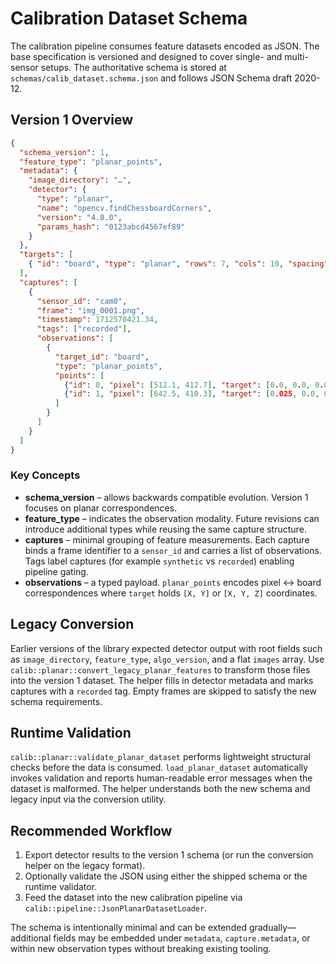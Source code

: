 # Calibration Dataset Schema

The calibration pipeline consumes feature datasets encoded as JSON.  The base
specification is versioned and designed to cover single- and multi-sensor
setups.  The authoritative schema is stored at
`schemas/calib_dataset.schema.json` and follows JSON Schema draft 2020-12.

## Version 1 Overview

```json
{
  "schema_version": 1,
  "feature_type": "planar_points",
  "metadata": {
    "image_directory": "…",
    "detector": {
      "type": "planar",
      "name": "opencv.findChessboardCorners",
      "version": "4.8.0",
      "params_hash": "0123abcd4567ef89"
    }
  },
  "targets": [
    { "id": "board", "type": "planar", "rows": 7, "cols": 10, "spacing": 0.025 }
  ],
  "captures": [
    {
      "sensor_id": "cam0",
      "frame": "img_0001.png",
      "timestamp": 1712570421.34,
      "tags": ["recorded"],
      "observations": [
        {
          "target_id": "board",
          "type": "planar_points",
          "points": [
            {"id": 0, "pixel": [512.1, 412.7], "target": [0.0, 0.0, 0.0]},
            {"id": 1, "pixel": [642.5, 410.3], "target": [0.025, 0.0, 0.0]}
          ]
        }
      ]
    }
  ]
}
```

### Key Concepts

- **schema_version** – allows backwards compatible evolution.  Version 1 focuses
  on planar correspondences.
- **feature_type** – indicates the observation modality.  Future revisions can
  introduce additional types while reusing the same capture structure.
- **captures** – minimal grouping of feature measurements.  Each capture binds a
  frame identifier to a `sensor_id` and carries a list of observations.  Tags
  label captures (for example `synthetic` vs `recorded`) enabling pipeline
  gating.
- **observations** – a typed payload.  `planar_points` encodes pixel ↔ board
  correspondences where `target` holds `[X, Y]` or `[X, Y, Z]` coordinates.

## Legacy Conversion

Earlier versions of the library expected detector output with root fields such
as `image_directory`, `feature_type`, `algo_version`, and a flat `images`
array.  Use `calib::planar::convert_legacy_planar_features` to transform those
files into the version 1 dataset.  The helper fills in detector metadata and
marks captures with a `recorded` tag.  Empty frames are skipped to satisfy the
new schema requirements.

## Runtime Validation

`calib::planar::validate_planar_dataset` performs lightweight structural checks
before the data is consumed.  `load_planar_dataset` automatically invokes
validation and reports human-readable error messages when the dataset is
malformed.  The helper understands both the new schema and legacy input via the
conversion utility.

## Recommended Workflow

1. Export detector results to the version 1 schema (or run the conversion
   helper on the legacy format).
2. Optionally validate the JSON using either the shipped schema or the runtime
   validator.
3. Feed the dataset into the new calibration pipeline via
   `calib::pipeline::JsonPlanarDatasetLoader`.

The schema is intentionally minimal and can be extended gradually—additional
fields may be embedded under `metadata`, `capture.metadata`, or within new
observation types without breaking existing tooling.
